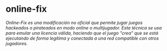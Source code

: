 # online-fix

*Online-Fix es una modificación no oficial que permite jugar juegos hackeados o pirateados en modo online o multijugador. Esta técnica se usa para emular una licencia válida, haciendo que el juego "crea" que se está ejecutando de forma legítima y conectada a una red compatible con otros jugadores.*

